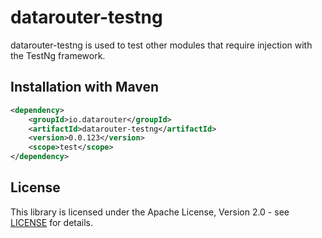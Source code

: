 # datarouter-testng

datarouter-testng is used to test other modules that require injection with the TestNg framework.

## Installation with Maven

```xml
<dependency>
	<groupId>io.datarouter</groupId>
	<artifactId>datarouter-testng</artifactId>
	<version>0.0.123</version>
	<scope>test</scope>
</dependency>
```

## License

This library is licensed under the Apache License, Version 2.0 - see [LICENSE](../LICENSE) for details.
